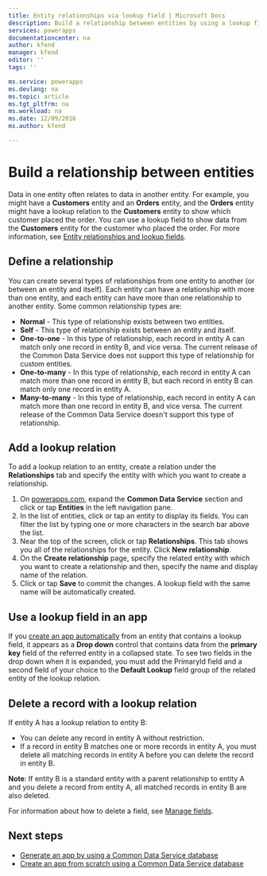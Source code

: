 ```yaml
---
title: Entity relationships via lookup field | Microsoft Docs
description: Build a relationship between entities by using a lookup field.
services: powerapps
documentationcenter: na
author: kfend
manager: kfend
editor: ''
tags: ''

ms.service: powerapps
ms.devlang: na
ms.topic: article
ms.tgt_pltfrm: na
ms.workload: na
ms.date: 12/09/2016
ms.author: kfend

---
```

# Build a relationship between entities
Data in one entity often relates to data in another entity. For example, you might have a **Customers** entity and an **Orders** entity, and the **Orders** entity might have a lookup relation to the **Customers** entity to show which customer placed the order. You can use a lookup field to show data from the **Customers** entity for the customer who placed the order. For more information, see [Entity relationships and lookup fields](https://docs.microsoft.com/en-us/common-data-service/entity-reference/relationships).

## Define a relationship
You can create several types of relationships from one entity to another (or between an entity and itself). Each entity can have a relationship with more than one entity, and each entity can have more than one relationship to another entity. Some common relationship types are:

* **Normal** - This type of relationship exists between two entities.
* **Self** - This type of relationship exists between an entity and itself.
* **One-to-one** - In this type of relationship, each record in entity A can match only one record in entity B, and vice versa. The current release of the Common Data Service does not support this type of relationship for custom entities.
* **One-to-many** - In this type of relationship, each record in entity A can match more than one record in entity B, but each record in entity B can match only one record in entity A.
* **Many-to-many** - In this type of relationship, each record in entity A can match more than one record in entity B, and vice versa. The current release of the Common Data Service doesn't support this type of relationship.

## Add a lookup relation
To add a lookup relation to an entity, create a relation under the **Relationships** tab and specify the entity with which you want to create a relationship.

1. On [powerapps.com](https://web.powerapps.com), expand the **Common Data Service** section and click or tap **Entities** in the left navigation pane.
2. In the list of entities, click or tap an entity to display its fields. You can filter the list by typing one or more characters in the search bar above the list.
3. Near the top of the screen, click or tap **Relationships**. This tab shows you all of the relationships for the entity. Click **New relationship**.
4. On the **Create relationship** page, specify the related entity with which you want to create a relationship and then, specify the name and display name of the relation.
5. Click or tap **Save** to commit the changes. A lookup field with the same name will be automatically created.

## Use a lookup field in an app
If you [create an app automatically](data-platform-create-app.md) from an entity that contains a lookup field, it appears as a **Drop down** control that contains data from the **primary key** field of the referred entity in a collapsed state. To see two fields in the drop down when it is expanded, you must add the PrimaryId field and a second field of your choice to the **Default Lookup** field group of the related entity of the lookup relation.

## Delete a record with a lookup relation
If entity A has a lookup relation to entity B:

* You can delete any record in entity A without restriction.
* If a record in entity B matches one or more records in entity A, you must delete all matching records in entity A before you can delete the record in entity B.

**Note**: If entity B is a standard entity with a parent relationship to entity A and you delete a record from entity A, all matched records in entity B are also deleted.

For information about how to delete a field, see [Manage fields](data-platform-manage-fields.md).

## Next steps
* [Generate an app by using a Common Data Service database](data-platform-create-app.md)
* [Create an app from scratch using a Common Data Service database](data-platform-create-app-scratch.md)

